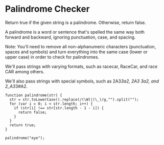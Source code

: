 # Palindrome Checker

Return true if the given string is a palindrome. Otherwise, return false.

A palindrome is a word or sentence that's spelled the same way both forward and backward, ignoring punctuation, case, and spacing.

Note: You'll need to remove all non-alphanumeric characters (punctuation, spaces and symbols) and turn everything into the same case (lower or upper case) in order to check for palindromes.

We'll pass strings with varying formats, such as racecar, RaceCar, and race CAR among others.

We'll also pass strings with special symbols, such as 2A3*3a2, 2A3 3a2, and 2_A3*3#A2.

```
function palindrome(str) {
  str = str.toLowerCase().replace(/(\W)|(\_)/g,"").split("");
  for (var i = 0; i < str.length; i++) {
    if (str[i] !== str[str.length - 1 - i]) {
      return false;
    }
  }
  return true;
}

palindrome("eye");
```
